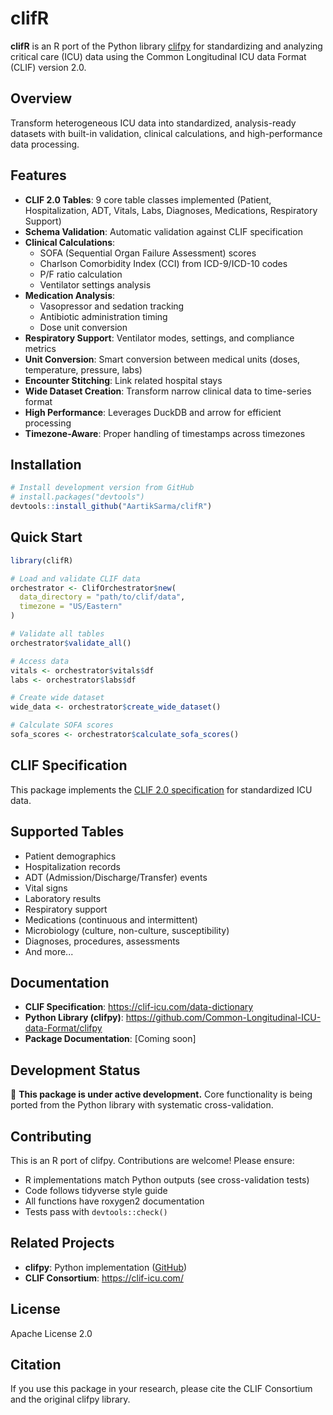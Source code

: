 # clifR

<!-- badges: start -->
<!-- badges: end -->

**clifR** is an R port of the Python library [clifpy](https://github.com/Common-Longitudinal-ICU-data-Format/clifpy) for standardizing and analyzing critical care (ICU) data using the Common Longitudinal ICU data Format (CLIF) version 2.0.

## Overview

Transform heterogeneous ICU data into standardized, analysis-ready datasets with built-in validation, clinical calculations, and high-performance data processing.

## Features

- **CLIF 2.0 Tables**: 9 core table classes implemented (Patient, Hospitalization, ADT, Vitals, Labs, Diagnoses, Medications, Respiratory Support)
- **Schema Validation**: Automatic validation against CLIF specification
- **Clinical Calculations**:
  - SOFA (Sequential Organ Failure Assessment) scores
  - Charlson Comorbidity Index (CCI) from ICD-9/ICD-10 codes
  - P/F ratio calculation
  - Ventilator settings analysis
- **Medication Analysis**:
  - Vasopressor and sedation tracking
  - Antibiotic administration timing
  - Dose unit conversion
- **Respiratory Support**: Ventilator modes, settings, and compliance metrics
- **Unit Conversion**: Smart conversion between medical units (doses, temperature, pressure, labs)
- **Encounter Stitching**: Link related hospital stays
- **Wide Dataset Creation**: Transform narrow clinical data to time-series format
- **High Performance**: Leverages DuckDB and arrow for efficient processing
- **Timezone-Aware**: Proper handling of timestamps across timezones

## Installation

```r
# Install development version from GitHub
# install.packages("devtools")
devtools::install_github("AartikSarma/clifR")
```

## Quick Start

```r
library(clifR)

# Load and validate CLIF data
orchestrator <- ClifOrchestrator$new(
  data_directory = "path/to/clif/data",
  timezone = "US/Eastern"
)

# Validate all tables
orchestrator$validate_all()

# Access data
vitals <- orchestrator$vitals$df
labs <- orchestrator$labs$df

# Create wide dataset
wide_data <- orchestrator$create_wide_dataset()

# Calculate SOFA scores
sofa_scores <- orchestrator$calculate_sofa_scores()
```

## CLIF Specification

This package implements the [CLIF 2.0 specification](https://clif-icu.com/data-dictionary) for standardized ICU data.

## Supported Tables

- Patient demographics
- Hospitalization records
- ADT (Admission/Discharge/Transfer) events
- Vital signs
- Laboratory results
- Respiratory support
- Medications (continuous and intermittent)
- Microbiology (culture, non-culture, susceptibility)
- Diagnoses, procedures, assessments
- And more...

## Documentation

- **CLIF Specification**: https://clif-icu.com/data-dictionary
- **Python Library (clifpy)**: https://github.com/Common-Longitudinal-ICU-data-Format/clifpy
- **Package Documentation**: [Coming soon]

## Development Status

🚧 **This package is under active development.** Core functionality is being ported from the Python library with systematic cross-validation.

## Contributing

This is an R port of clifpy. Contributions are welcome! Please ensure:
- R implementations match Python outputs (see cross-validation tests)
- Code follows tidyverse style guide
- All functions have roxygen2 documentation
- Tests pass with `devtools::check()`

## Related Projects

- **clifpy**: Python implementation ([GitHub](https://github.com/Common-Longitudinal-ICU-data-Format/clifpy))
- **CLIF Consortium**: https://clif-icu.com/

## License

Apache License 2.0

## Citation

If you use this package in your research, please cite the CLIF Consortium and the original clifpy library.
